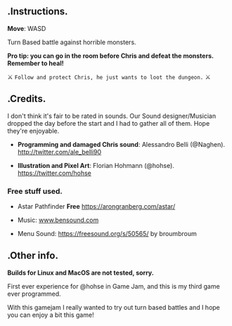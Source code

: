 ## .Instructions.
**Move**: WASD

Turn Based battle against horrible monsters.

**Pro tip: you can go in the room before Chris and defeat the monsters. Remember to heal!**


 :crossed_swords: `Follow and protect Chris, he just wants to loot the dungeon.` :crossed_swords: 


## .Credits.
I don't think it's fair to be rated in sounds. Our Sound designer/Musician dropped the day before the start and I had to gather all of them. Hope they're enjoyable.

- **Programming and damaged Chris sound**: Alessandro Belli (@Naghen). http://twitter.com/ale_belli90

- **Illustration and Pixel Art**: Florian Hohmann (@hohse). https://twitter.com/hohse

### Free stuff used.

- Astar Pathfinder **Free** https://arongranberg.com/astar/ 

- Music: www.bensound.com

- Menu Sound: https://freesound.org/s/50565/ by broumbroum

## .Other info.
**Builds for Linux and MacOS are not tested, sorry.**

First ever experience for @hohse in Game Jam, and this is my third game ever programmed.

With this gamejam I really wanted to try out turn based battles and I hope you can enjoy a bit this game!
